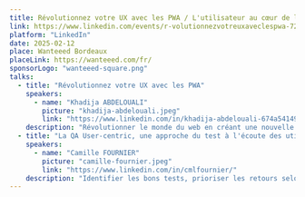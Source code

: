 ```yaml
---
title: Révolutionnez votre UX avec les PWA / L'utilisateur au cœur de la QA
link: https://www.linkedin.com/events/r-volutionnezvotreuxaveclespwa-7284501845102727168/
platform: "LinkedIn"
date: 2025-02-12
place: Wanteeed Bordeaux
placeLink: https://wanteeed.com/fr/
sponsorLogo: "wanteeed-square.png"
talks:
  - title: "Révolutionnez votre UX avec les PWA"
    speakers:
      - name: "Khadija ABDELOUALI"
        picture: "khadija-abdelouali.jpeg"
        link: "https://www.linkedin.com/in/khadija-abdelouali-674a54149/"
    description: "Révolutionner le monde du web en créant une nouvelle génération d’applications « progressives » et proposer une alternative aux applications natives 📱 avec une seule et unique base de code : tel est l’enjeu des PWAs. Entre l’essor du mobile et l’envol des OS divers et variés, les coûts de développement pour chaque plateforme 💶, la consommation des ressources ainsi que la procédure de validation sur les différents app stores deviennent des challenges primordiaux auxquels il faut apporter une réponse de toute urgence🚨. La solution « Progressive Web App » apparut ainsi pour la première fois en 2015 et a depuis été largement adoptée par Starbucks, Pinterest, Uber, … Alors, le pari des PWAs a-t-il été remporté 🏆? 📢 Pour le savoir, ne manquez surtout pas cette conférence, où nous plongerons dans les fondamentaux de cette technologie révolutionnaire et découvrirons également comment les PWAs combinent le meilleur des sites web 🌐 et des applications mobiles 📱, afin d'offrir une expérience utilisateur sans précédent 👨‍💻."
  - title: "La QA User-centric, une approche du test à l'écoute des utilisateurs"
    speakers:
      - name: "Camille FOURNIER"
        picture: "camille-fournier.jpeg"
        link: "https://www.linkedin.com/in/cmlfournier/"
    description: "Identifier les bons tests, prioriser les retours selon leur valeur pour l’utilisateur, repérer les axes d’amélioration… Une approche centrée sur l’utilisateur peut être la clé pour relever ces défis. Être user-centric, ce n’est pas qu’une affaire de produit ou de design, la QA a aussi son rôle à jouer. Mais qu’est-ce que ça veut dire, une QA centrée utilisateur, et comment la mettre en place ? Dans cette session, vous pourrez découvrir des solutions pratiques et faciles à mettre en œuvre dès demain. L'objectif ? recentrer les efforts de test sur ce qui compte vraiment : garantir la qualité de l'expérience utilisateur, sans se perdre dans l’exhaustivité des cas de test."
---
```

